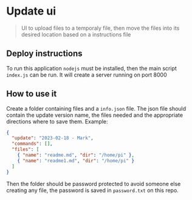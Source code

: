 # Update ui

> UI to upload files to a temporaly file, then move the files into its desired location based on a instructions file

## Deploy instructions

To run this application `nodejs` must be installed, then the main script `index.js` can be run. It will create a server running on port 8000

## How to use it

Create a folder containing files and a `info.json` file. The json file should contain the update version name, the files needed and the appropriate directions where to save them. Example:

```json
{
  "update": "2023-02-18 - Mark",
  "commands": [],
  "files": [
    { "name": "readme.md", "dir": "/home/pi" },
    { "name": "readme1.md", "dir": "/home/pi" }
  ]
}
```

Then the folder should be password protected to avoid someone else creating any file, the password is saved in `password.txt` on this repo.
